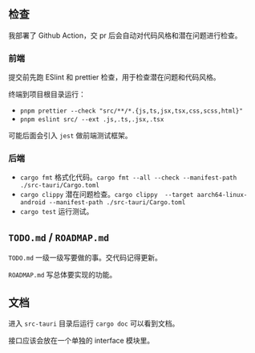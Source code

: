 ## 检查

我部署了 Github Action，交 pr 后会自动对代码风格和潜在问题进行检查。

### 前端
提交前先跑 ESlint 和 prettier 检查，用于检查潜在问题和代码风格。

终端到项目根目录运行：
- `pnpm prettier --check "src/**/*.{js,ts,jsx,tsx,css,scss,html}"`
- `pnpm eslint src/ --ext .js,.ts,.jsx,.tsx`

可能后面会引入 `jest` 做前端测试框架。

### 后端

- `cargo fmt` 格式化代码。`cargo fmt --all --check --manifest-path ./src-tauri/Cargo.toml`
- `cargo clippy` 潜在问题检查。`cargo clippy  --target aarch64-linux-android --manifest-path ./src-tauri/Cargo.toml`
- `cargo test` 运行测试。

## `TODO.md` / `ROADMAP.md`

`TODO.md` 一级一级写要做的事。交代码记得更新。

`ROADMAP.md` 写总体要实现的功能。

## 文档

进入 `src-tauri` 目录后运行 `cargo doc` 可以看到文档。

接口应该会放在一个单独的 interface 模块里。